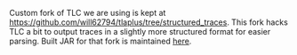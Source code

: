 Custom fork of TLC we are using is kept at https://github.com/will62794/tlaplus/tree/structured_traces. This fork hacks TLC a bit to output traces in a slightly more structured format for easier parsing. Built JAR for that fork is maintained [here](https://github.com/will62794/tlaplus/tree/structured_traces/tlatools/org.lamport.tlatools/mydist).